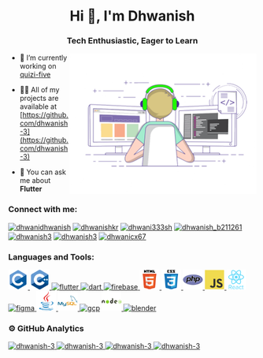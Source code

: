 <h1 align="center">Hi 👋, I'm Dhwanish</h1>
<h3 align="center">Tech Enthusiastic, Eager to Learn</h3>
<img align="right" alt="Coder GIF" width=380 src="dhwanish-coding.gif" />

- 🔭 I’m currently working on [quizi-five](https://github.com/dhwanish-3/quizi-five)

- 👨‍💻 All of my projects are available at [https://github.com/dhwanish-3](https://github.com/dhwanish-3)

- 💬 You can ask me about **Flutter**

<h3 align="left">Connect with me:</h3>
<p align="left">
    <a href="https://twitter.com/dhwanidhwanish" target="blank">
    <img align="center" src="https://raw.githubusercontent.com/rahuldkjain/github-profile-readme-generator/master/src/images/icons/Social/twitter.svg" alt="dhwanidhwanish" height="30" width="40" /></a>
    <a href="https://linkedin.com/in/dhwanishkr" target="blank">
    <img align="center" src="https://raw.githubusercontent.com/rahuldkjain/github-profile-readme-generator/master/src/images/icons/Social/linked-in-alt.svg" alt="dhwanishkr" height="30" width="40" /></a>
    <a href="https://www.codechef.com/users/dhwani333sh" target="blank">
    <img align="center" src="https://cdn.jsdelivr.net/npm/simple-icons@3.1.0/icons/codechef.svg" alt="dhwani333sh" height="30" width="40" /></a>
    <a href="https://www.hackerrank.com/dhwanish_b211261" target="blank">
    <img align="center" src="https://raw.githubusercontent.com/rahuldkjain/github-profile-readme-generator/master/src/images/icons/Social/hackerrank.svg" alt="dhwanish_b211261" height="30" width="40" /></a>
    <a href="https://codeforces.com/profile/dhwanish3" target="blank">
    <img align="center" src="https://raw.githubusercontent.com/rahuldkjain/github-profile-readme-generator/master/src/images/icons/Social/codeforces.svg" alt="dhwanish3" height="30" width="40" /></a>
    <a href="https://www.leetcode.com/dhwanish3" target="blank">
    <img align="center" src="https://raw.githubusercontent.com/rahuldkjain/github-profile-readme-generator/master/src/images/icons/Social/leet-code.svg" alt="dhwanish3" height="30" width="40" /></a>
    <a href="https://auth.geeksforgeeks.org/user/dhwanicx67" target="blank">
    <img align="center" src="https://raw.githubusercontent.com/rahuldkjain/github-profile-readme-generator/master/src/images/icons/Social/geeks-for-geeks.svg" alt="dhwanicx67" height="30" width="40" /></a>
</p>

<h3 align="left">Languages and Tools:</h3>
<p align="left">
<a href="https://www.cprogramming.com/" target="_blank" rel="noreferrer"> 
    <img src="https://raw.githubusercontent.com/devicons/devicon/master/icons/c/c-original.svg" alt="c" width="40" height="40"/> </a>
<a href="https://www.w3schools.com/cpp/" target="_blank" rel="noreferrer"> 
    <img src="https://raw.githubusercontent.com/devicons/devicon/master/icons/cplusplus/cplusplus-original.svg" alt="cplusplus" width="40" height="40"/> </a> 
<a href="https://flutter.dev" target="_blank" rel="noreferrer"> 
    <img src="https://www.vectorlogo.zone/logos/flutterio/flutterio-icon.svg" alt="flutter" width="40" height="40"/> </a> 
<a href="https://dart.dev" target="_blank" rel="noreferrer"> 
    <img src="https://www.vectorlogo.zone/logos/dartlang/dartlang-icon.svg" alt="dart" width="40" height="40"/> </a> 
<a href="https://firebase.google.com/" target="_blank" rel="noreferrer"> 
    <img src="https://www.vectorlogo.zone/logos/firebase/firebase-icon.svg" alt="firebase" width="40" height="40"/> </a> 
<a href="https://www.w3.org/html/" target="_blank" rel="noreferrer">
    <img src="https://raw.githubusercontent.com/devicons/devicon/master/icons/html5/html5-original-wordmark.svg" alt="html5" width="40" height="40"/> </a>
<a href="https://www.w3schools.com/css/" target="_blank" rel="noreferrer"> 
    <img src="https://raw.githubusercontent.com/devicons/devicon/master/icons/css3/css3-original-wordmark.svg" alt="css3" width="40" height="40"/> </a>
<a href="https://www.php.net" target="_blank" rel="noreferrer"> 
    <img src="https://raw.githubusercontent.com/devicons/devicon/master/icons/php/php-original.svg" alt="php" width="40" height="40"/> </a> 
<a href="https://developer.mozilla.org/en-US/docs/Web/JavaScript" target="_blank" rel="noreferrer"> 
    <img src="https://raw.githubusercontent.com/devicons/devicon/master/icons/javascript/javascript-original.svg" alt="javascript" width="40" height="40"/> </a> 
<a href="https://reactjs.org/" target="_blank" rel="noreferrer"> 
    <img src="https://raw.githubusercontent.com/devicons/devicon/master/icons/react/react-original-wordmark.svg" alt="react" width="40" height="40"/> </a> 
<a href="https://www.figma.com/" target="_blank" rel="noreferrer"> 
    <img src="https://www.vectorlogo.zone/logos/figma/figma-icon.svg" alt="figma" width="40" height="40"/> </a> 
<a href="https://www.java.com" target="_blank" rel="noreferrer"> 
    <img src="https://raw.githubusercontent.com/devicons/devicon/master/icons/java/java-original.svg" alt="java" width="40" height="40"/> </a> 
<a href="https://www.mysql.com/" target="_blank" rel="noreferrer"> 
    <img src="https://raw.githubusercontent.com/devicons/devicon/master/icons/mysql/mysql-original-wordmark.svg" alt="mysql" width="40" height="40"/> </a> 
<a href="https://cloud.google.com" target="_blank" rel="noreferrer"> 
    <img src="https://www.vectorlogo.zone/logos/google_cloud/google_cloud-icon.svg" alt="gcp" width="40"height="40"></a> 
<a href="https://nodejs.org" target="_blank" rel="noreferrer"> 
    <img src="https://raw.githubusercontent.com/devicons/devicon/master/icons/nodejs/nodejs-original-wordmark.svg" alt="nodejs" width="40" height="40"/> </a>
<a href="https://www.blender.org/" target="_blank" rel="noreferrer"> 
    <img src="https://download.blender.org/branding/community/blender_community_badge_white.svg" alt="blender" width="40" height="40"/> </a> 
</p>

<h3>⚙️ GitHub Analytics</h3>
<a href="https://github.com/dhwanish-3">
    <img class="streak" src="https://github-readme-streak-stats.herokuapp.com/?user=dhwanish-3&theme=synthwave&hide_border=true" alt="dhwanish-3"/>
    <img class="Lang" src="https://my-readme-stats-chi.vercel.app/api/top-langs?username=dhwanish-3&show_icons=true&locale=en&layout=compact&theme=synthwave&size_weight=0.5&count_weight=0.5&langs_count=8&hide_border=true&hide=Makefile" alt="dhwanish-3" />
    <img class="rank" src="https://my-readme-stats-chi.vercel.app/api?username=dhwanish-3&show_icons=true&locale=en&theme=synthwave&include_all_commits&rank_icon=percentile&line_height=29&hide_border=true" alt="dhwanish-3" />
    <img class="trophy" src="https://github-profile-trophy.vercel.app/?username=dhwanish-3&theme=dracula&row=2&column=3&title=MultipleLang,Stars,Commits,Issues,PullRequest,Repositories,Reviews&no-frame=true"alt="dhwanish-3" />
